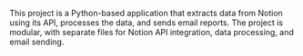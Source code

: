 <!-- Use this file to provide workspace-specific custom instructions to Copilot. For more details, visit https://code.visualstudio.com/docs/copilot/copilot-customization#_use-a-githubcopilotinstructionsmd-file -->

This project is a Python-based application that extracts data from Notion using its API, processes the data, and sends email reports. The project is modular, with separate files for Notion API integration, data processing, and email sending.